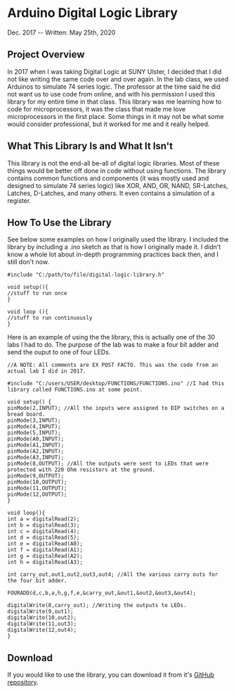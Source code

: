 # Arduino Digital Logic Library
Dec. 2017 -- Written: May 25th, 2020

## Project Overview
In 2017 when I was taking Digital Logic at SUNY Ulster, I decided that I did not like writing the same code over and over again. In the lab class, we used Arduinos to simulate 74 series logic. The professor at the time said he did not want us to use code from online, and with his permission I used this library for my entire time in that class. This library was me learning how to code for microprocessors, it was the class that made me love microprocessors in the first place. Some things in it may not be what some would consider professional, but it worked for me and it really helped.

## What This Library Is and What It Isn't
This library is not the end-all be-all of digital logic libraries. Most of these things would be better off done in code without using functions. The library contains common functions and components (it was mostly used and designed to simulate 74 series logic) like XOR, AND, OR, NAND, SR-Latches, Latches, D-Latches, and many others. It even contains a simulation of a register.

## How To Use the Library
See below some examples on how I originally used the library. I included the library by including a .ino sketch as that is how I originally made it. I didn't know a whole lot about in-depth programming practices back then, and I still don't now.

	#include "C:/path/to/file/digital-logic-library.h"

	void setup(){
	//stuff to run once
	}

	void loop (){
	//stuff to run continuously
	}

Here is an example of using the the library, this is actually one of the 30 labs I had to do. The purpose of the lab was to make a four bit adder and send the ouput to one of four LEDs.

	//A NOTE: All comments are EX POST FACTO. This was the code from an actual lab I did in 2017.
	
	#include "C:/users/USER/desktop/FUNCTIONS/FUNCTIONS.ino" //I had this library called FUNCTIONS.ino at some point.

	void setup() {
  	pinMode(2,INPUT); //All the inputs were assigned to DIP switches on a bread board.
  	pinMode(3,INPUT);
  	pinMode(4,INPUT);
  	pinMode(5,INPUT);
  	pinMode(A0,INPUT);
  	pinMode(A1,INPUT);
  	pinMode(A2,INPUT);
  	pinMode(A3,INPUT);
  	pinMode(8,OUTPUT); //All the outputs were sent to LEDs that were protected with 220 Ohm resistors at the ground.
  	pinMode(9,OUTPUT);
  	pinMode(10,OUTPUT);
  	pinMode(11,OUTPUT);
  	pinMode(12,OUTPUT);
	}

	void loop(){
  	int a = digitalRead(2);
  	int b = digitalRead(3);
  	int c = digitalRead(4);
  	int d = digitalRead(5);
  	int e = digitalRead(A0);
  	int f = digitalRead(A1);
  	int g = digitalRead(A2);
  	int h = digitalRead(A3);

  	int carry_out,out1,out2,out3,out4; //All the various carry outs for the four bit adder.

  	FOURADD(d,c,b,a,h,g,f,e,&carry_out,&out1,&out2,&out3,&out4);

  	digitalWrite(8,carry_out); //Writing the outputs to LEDs.
  	digitalWrite(9,out1);
  	digitalWrite(10,out2);
  	digitalWrite(11,out3);
  	digitalWrite(12,out4);
	}

## Download
If you would like to use the library, you can download it from it's [GitHub repository](https://github.com/richardmartino/arduino-digital-logic-lib).
